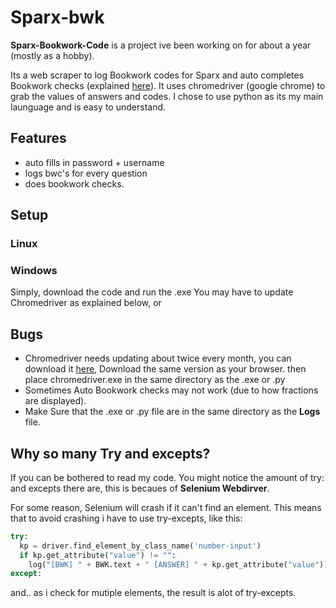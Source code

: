 # Sparx-bwk
**Sparx-Bookwork-Code** is a project ive been working on for about a year (mostly as a hobby).

Its a web scraper to log Bookwork codes for Sparx and auto completes Bookwork checks (explained [here](https://support.sparx.co.uk/en/knowledge/what-is-a-bookwork-check-and-why-are-they-used-in-sparx)). It uses chromedriver (google chrome) to grab the values of answers and codes. I chose to use python as its my main launguage and is easy to understand.

## Features
* auto fills in password + username
* logs bwc's for every question
* does bookwork checks.

## Setup
### Linux

### Windows
Simply, download the code and run the .exe
You may have to update Chromedriver as explained below, or


## Bugs
* Chromedriver needs updating about twice every month, you can download it [here](https://chromedriver.chromium.org/downloads), Download the same version
as your browser. then place chromedriver.exe in the same directory as the .exe or .py
* Sometimes Auto Bookwork checks may not work (due to how fractions are displayed). 
* Make Sure that the .exe or .py file are in the same directory as the **Logs** file.
## Why so many Try and excepts?
If you can be bothered to read my code. You might notice the amount of try: and excepts there are, this is becaues of **Selenium Webdirver**.

For some reason, Selenium will crash if it can't find an element. This means that to avoid crashing i have to use try-excepts, like this:
``` python
try:
  kp = driver.find_element_by_class_name('number-input')
  if kp.get_attribute("value") != "":
    log("[BWK] " + BWK.text + " [ANSWER] " + kp.get_attribute("value"))
except:
```
and.. as i check for mutiple elements, the result is alot of try-excepts.
